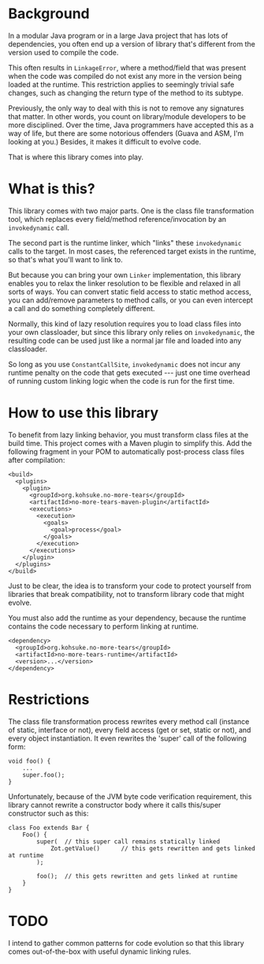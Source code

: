 Background
=============

In a modular Java program or in a large Java project that has lots of dependencies, you often end up
a version of library that's different from the version used to compile the code.

This often results in `LinkageError`, where a method/field that was present when the code was compiled
do not exist any more in the version being loaded at the runtime.
This restriction applies to seemingly trivial safe changes, such as changing the return type of the method
to its subtype.

Previously, the only way to deal with this is not to remove any signatures that matter. In other words,
you count on library/module developers to be more disciplined. Over the time, Java programmers have accepted
this as a way of life, but there are some notorious offenders (Guava and ASM, I'm looking at you.) Besides,
it makes it difficult to evolve code.

That is where this library comes into play.


What is this?
=============
This library comes with two major parts. One is the class file transformation tool, which replaces
every field/method reference/invocation by an `invokedynamic` call.

The second part is the runtime linker, which "links" these `invokedynamic` calls to the target. In most
cases, the referenced target exists in the runtime, so that's what you'll want to link to.

But because you can bring your own `Linker` implementation, this library enables you to relax the linker
resolution to be flexible and relaxed in all sorts of ways. You can convert static field access to static
method access, you can add/remove parameters to method calls, or you can even intercept a call and do
something completely different.

Normally, this kind of lazy resolution requires you to load class files into your own classloader, but
since this library only relies on `invokedynamic`, the resulting code can be used just like a normal jar
file and loaded into any classloader.

So long as you use `ConstantCallSite`, `invokedynamic` does not incur any runtime penalty on
the code that gets executed --- just one time overhead of running custom linking logic when the code is
run for the first time.


How to use this library
========================
To benefit from lazy linking behavior, you must transform class files at the build time. This project
comes with a Maven plugin to simplify this. Add the following fragment in your POM to automatically
post-process class files after compilation:

    <build>
      <plugins>
        <plugin>
          <groupId>org.kohsuke.no-more-tears</groupId>
          <artifactId>no-more-tears-maven-plugin</artifactId>
          <executions>
            <execution>
              <goals>
                <goal>process</goal>
              </goals>
            </execution>
          </executions>
        </plugin>
      </plugins>
    </build>

Just to be clear, the idea is to transform your code to protect yourself from libraries that break compatibility,
not to transform library code that might evolve.

You must also add the runtime as your dependency, because the runtime contains the code necessary to
perform linking at runtime.

    <dependency>
      <groupId>org.kohsuke.no-more-tears</groupId>
      <artifactId>no-more-tears-runtime</artifactId>
      <version>...</version>
    </dependency>


Restrictions
============

The class file transformation process rewrites every method call (instance of static, interface or not),
every field access (get or set, static or not), and every object instantiation. It even rewrites the
'super' call of the following form:

    void foo() {
        ...
        super.foo();
    }

Unfortunately, because of the JVM byte code verification requirement, this library cannot rewrite a constructor body
where it calls this/super constructor such as this:

    class Foo extends Bar {
        Foo() {
            super(  // this super call remains statically linked
                Zot.getValue()      // this gets rewritten and gets linked at runtime
            );

            foo();  // this gets rewritten and gets linked at runtime
        }
    }


TODO
====

I intend to gather common patterns for code evolution so that this library comes out-of-the-box with useful
dynamic linking rules.